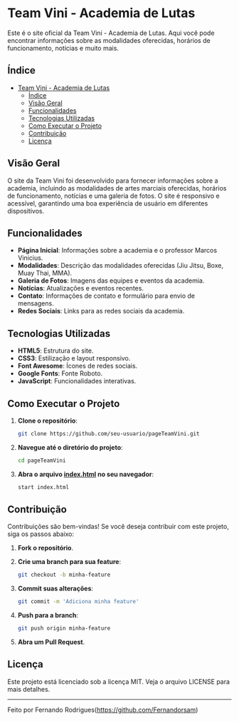 # Team Vini - Academia de Lutas

Este é o site oficial da Team Vini - Academia de Lutas. Aqui você pode encontrar informações sobre as modalidades oferecidas, horários de funcionamento, notícias e muito mais.

## Índice

- [Team Vini - Academia de Lutas](#team-vini---academia-de-lutas)
  - [Índice](#índice)
  - [Visão Geral](#visão-geral)
  - [Funcionalidades](#funcionalidades)
  - [Tecnologias Utilizadas](#tecnologias-utilizadas)
  - [Como Executar o Projeto](#como-executar-o-projeto)
  - [Contribuição](#contribuição)
  - [Licença](#licença)

## Visão Geral

O site da Team Vini foi desenvolvido para fornecer informações sobre a academia, incluindo as modalidades de artes marciais oferecidas, horários de funcionamento, notícias e uma galeria de fotos. O site é responsivo e acessível, garantindo uma boa experiência de usuário em diferentes dispositivos.

## Funcionalidades

- **Página Inicial**: Informações sobre a academia e o professor Marcos Vinicius.
- **Modalidades**: Descrição das modalidades oferecidas (Jiu Jitsu, Boxe, Muay Thai, MMA).
- **Galeria de Fotos**: Imagens das equipes e eventos da academia.
- **Notícias**: Atualizações e eventos recentes.
- **Contato**: Informações de contato e formulário para envio de mensagens.
- **Redes Sociais**: Links para as redes sociais da academia.

## Tecnologias Utilizadas

- **HTML5**: Estrutura do site.
- **CSS3**: Estilização e layout responsivo.
- **Font Awesome**: Ícones de redes sociais.
- **Google Fonts**: Fonte Roboto.
- **JavaScript**: Funcionalidades interativas.

## Como Executar o Projeto

1. **Clone o repositório**:
    ```bash
    git clone https://github.com/seu-usuario/pageTeamVini.git
    ```

2. **Navegue até o diretório do projeto**:
    ```bash
    cd pageTeamVini
    ```

3. **Abra o arquivo [index.html](http://_vscodecontentref_/1) no seu navegador**:
    ```bash
    start index.html
    ```

## Contribuição

Contribuições são bem-vindas! Se você deseja contribuir com este projeto, siga os passos abaixo:

1. **Fork o repositório**.
2. **Crie uma branch para sua feature**:
    ```bash
    git checkout -b minha-feature
    ```

3. **Commit suas alterações**:
    ```bash
    git commit -m 'Adiciona minha feature'
    ```

4. **Push para a branch**:
    ```bash
    git push origin minha-feature
    ```

5. **Abra um Pull Request**.

## Licença

Este projeto está licenciado sob a licença MIT. Veja o arquivo LICENSE para mais detalhes.

---

Feito por Fernando Rodrigues(https://github.com/Fernandorsam)